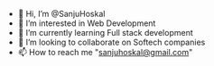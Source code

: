 - 👋 Hi, I’m @SanjuHoskal
- 👀 I’m interested in Web Development
- 🌱 I’m currently learning Full stack development
- 💞️ I’m looking to collaborate on Softech companies
- 📫 How to reach me "sanjuhoskal@gmail.com"

<!---
SanjuHoskal/SanjuHoskal is a ✨ special ✨ repository because its `README.md` (this file) appears on your GitHub profile.
You can click the Preview link to take a look at your changes.
--->
